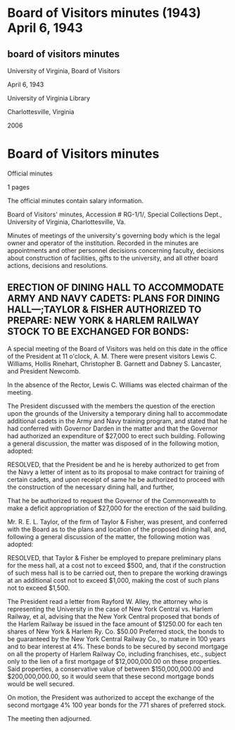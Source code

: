 Board of Visitors minutes (1943) April 6, 1943
==============================================

board of visitors minutes
-------------------------

University of Virginia, Board of Visitors

April 6, 1943

University of Virginia Library

Charlottesville, Virginia

2006

Board of Visitors minutes
=========================

Official minutes

1 pages

The official minutes contain salary information.

Board of Visitors' minutes, Accession # RG-1/1/, Special Collections Dept., University of Virginia, Charlottesville, Va.

Minutes of meetings of the university's governing body which is the legal owner and operator of the institution. Recorded in the minutes are appointments and other personnel decisions concerning faculty, decisions about construction of facilities, gifts to the university, and all other board actions, decisions and resolutions.

ERECTION OF DINING HALL TO ACCOMMODATE ARMY AND NAVY CADETS: PLANS FOR DINING HALL—;TAYLOR & FISHER AUTHORIZED TO PREPARE: NEW YORK & HARLEM RAILWAY STOCK TO BE EXCHANGED FOR BONDS:
-------------------------------------------------------------------------------------------------------------------------------------------------------------------------------------

A special meeting of the Board of Visitors was held on this date in the office of the President at 11 o'clock, A. M. There were present visitors Lewis C. Williams, Hollis Rinehart, Christopher B. Garnett and Dabney S. Lancaster, and President Newcomb.

In the absence of the Rector, Lewis C. Williams was elected chairman of the meeting.

The President discussed with the members the question of the erection upon the grounds of the University a temporary dining hall to accommodate additional cadets in the Army and Navy training program, and stated that he had conferred with Governor Darden in the matter and that the Governor had authorized an expenditure of $27,000 to erect such building. Following a general discussion, the matter was disposed of in the following motion, adopted:

RESOLVED, that the President be and he is hereby authorized to get from the Navy a letter of intent as to its proposal to make contract for training of certain cadets, and upon receipt of same he be authorized to proceed with the construction of the necessary dining hall, and further,

That he be authorized to request the Governor of the Commonwealth to make a deficit appropriation of $27,000 for the erection of the said building.

Mr. R. E. L. Taylor, of the firm of Taylor & Fisher, was present, and conferred with the Board as to the plans and location of the proposed dining hall, and, following a general discussion of the matter, the following motion was adopted:

RESOLVED, that Taylor & Fisher be employed to prepare preliminary plans for the mess hall, at a cost not to exceed $500, and, that if the construction of such mess hall is to be carried out, then to prepare the working drawings at an additional cost not to exceed $1,000, making the cost of such plans not to exceed $1,500.

The President read a letter from Rayford W. Alley, the attorney who is representing the University in the case of New York Central vs. Harlem Railway, et al, advising that the New York Central proposed that bonds of the Harlem Railway be issued in the face amount of $1250.00 for each ten shares of New York & Harlem Ry. Co. $50.00 Preferred stock, the bonds to be guaranteed by the New York Central Railway Co., to mature in 100 years and to bear interest at 4%. These bonds to be secured by second mortgage on all the property of Harlem Railway Co, including franchises, etc., subject only to the lien of a first mortgage of $12,000,000.00 on these properties. Said properties, a conservative value of between $150,000,000.00 and $200,000,000.00, so it would seem that these second mortgage bonds would be well secured.

On motion, the President was authorized to accept the exchange of the second mortgage 4% 100 year bonds for the 771 shares of preferred stock.

The meeting then adjourned.